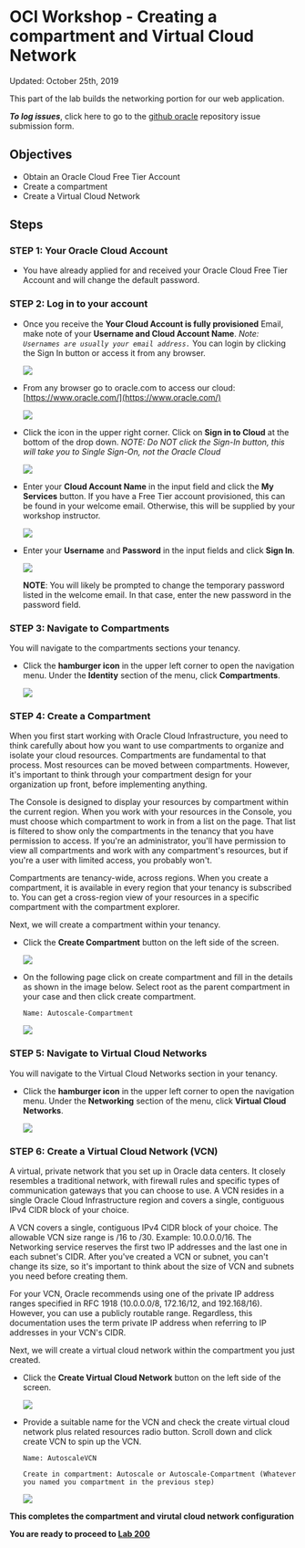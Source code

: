 # OCI Workshop - Creating a compartment and Virtual Cloud Network

Updated: October 25th, 2019

This part of the lab builds the networking portion for our web application. 

***To log issues***, click here to go to the [github oracle](https://github.com/OracleMichael/ODA-Alexa-Workshop/issues/new) repository issue submission form.

## Objectives

- Obtain an Oracle Cloud Free Tier Account
- Create a compartment
- Create a Virtual Cloud Network

## Steps

### **STEP 1**: Your Oracle Cloud Account

- You have already applied for and received your Oracle Cloud Free Tier Account and will change the default password.

### **STEP 2**: Log in to your account

- Once you receive the **Your Cloud Account is fully provisioned** Email, make note of your **Username and Cloud Account Name**.   *Note: `Usernames are usually your email address.`*  You can login by clicking the Sign In button or access it from any browser.

  ![](images/signup-email-provisioned.png)

- From any browser go to oracle.com to access our cloud: [https://www.oracle.com/](https://www.oracle.com/)

  ![](images/login-screen.png)

- Click the icon in the upper right corner.  Click on **Sign in to Cloud** at the bottom of the drop down.  *NOTE:  Do NOT click the Sign-In button, this will take you to Single Sign-On, not the Oracle Cloud*

  ![](images/signup.png)

- Enter your **Cloud Account Name** in the input field and click the **My Services** button. If you have a Free Tier account provisioned, this can be found in your welcome email. Otherwise, this will be supplied by your workshop instructor.

  ![](images/login-tenancy.png)  

- Enter your **Username** and **Password** in the input fields and click **Sign In**.

  ![](images/cloud-login.png) 

  **NOTE**: You will likely be prompted to change the temporary password listed in the welcome email. In that case, enter the new password in the password field.

### **STEP 3**: Navigate to Compartments

You will navigate to the compartments sections your tenancy.

- Click the **hamburger icon** in the upper left corner to open the navigation menu. Under the **Identity** section of the menu, click **Compartments**. 

  ![](images/050ODA/compartment.png) 

### **STEP 4**: Create a Compartment

When you first start working with Oracle Cloud Infrastructure, you need to think carefully about how you want to use compartments to organize and isolate your cloud resources. Compartments are fundamental to that process. Most resources can be moved between compartments. However, it's important to think through your compartment design for your organization up front, before implementing anything. 

The Console is designed to display your resources by compartment within the current region. When you work with your resources in the Console, you must choose which compartment to work in from a list on the page. That list is filtered to show only the compartments in the tenancy that you have permission to access. If you're an administrator, you'll have permission to view all compartments and work with any compartment's resources, but if you're a user with limited access, you probably won't.

Compartments are tenancy-wide, across regions. When you create a compartment, it is available in every region that your tenancy is subscribed to. You can get a cross-region view of your resources in a specific compartment with the compartment explorer.

Next, we will create a compartment within your tenancy. 

- Click the **Create Compartment** button on the left side of the screen. 

  ![](images/050ODA/createComparment.png)

- On the following page click on create compartment and fill in the details as shown in the image below. Select root as the parent compartment in your case and then click create compartment.

  `
  Name: Autoscale-Compartment
  `

  ![](images/050ODA/createCompartment2.png)

### **STEP 5**: Navigate to Virtual Cloud Networks

You will navigate to the Virtual Cloud Networks section in your tenancy.

- Click the **hamburger icon** in the upper left corner to open the navigation menu. Under the **Networking** section of the menu, click **Virtual Cloud Networks**. 

  ![](images/050ODA/vcn.png)
### **STEP 6**: Create a Virtual Cloud Network (VCN)

A virtual, private network that you set up in Oracle data centers. It closely resembles a traditional network, with firewall rules and specific types of communication gateways that you can choose to use. A VCN resides in a single Oracle Cloud Infrastructure region and covers a single, contiguous IPv4 CIDR block of your choice.

A VCN covers a single, contiguous IPv4 CIDR block of your choice. The allowable VCN size range is /16 to /30. Example: 10.0.0.0/16. The Networking service reserves the first two IP addresses and the last one in each subnet's CIDR. After you've created a VCN or subnet, you can't change its size, so it's important to think about the size of VCN and subnets you need before creating them.

For your VCN, Oracle recommends using one of the private IP address ranges specified in RFC 1918 (10.0.0.0/8, 172.16/12, and 192.168/16). However, you can use a publicly routable range. Regardless, this documentation uses the term private IP address when referring to IP addresses in your VCN's CIDR.

Next, we will create a virtual cloud network within the compartment you just created. 

- Click the **Create Virtual Cloud Network** button on the left side of the screen. 

  ![](images/050ODA/cVCN.png)

- Provide a suitable name for the VCN and check the create virtual cloud network plus related resources radio button. Scroll down and click create VCN to spin up the VCN.

  `
  Name: AutoscaleVCN
  `
  
  `
  Create in compartment: Autoscale or Autoscale-Compartment (Whatever you named you compartment in the previous step)
  `

  ![](images/050ODA/configVCN.png)

**This completes the compartment and virutal cloud network configuration**

**You are ready to proceed to [Lab 200](OCI-200.md)**

